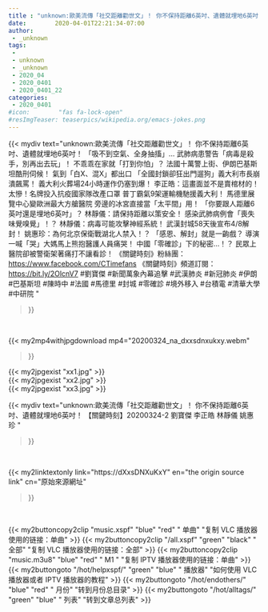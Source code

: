 ```yaml
---
title : "unknown:歐美流傳「社交距離勸世文」！ 你不保持距離6英吋、遺體就埋地6英吋！ 【關鍵時刻】20200324-2 劉寶傑 李正皓 林靜儀 姚惠珍 "
date:        2020-04-01T22:21:34-07:00
author:
 - _unknown
tags:
 - 
 - unknown
 - _unknown
 - 2020_04
 - 2020_0401
 - 2020_0401_22
categories:
 - 2020_0401
#icon:        "fas fa-lock-open"
#resImgTeaser: teaserpics/wikipedia.org/emacs-jokes.png
---
```







{{< mydiv text="unknown:歐美流傳「社交距離勸世文」！ 你不保持距離6英吋、遺體就埋地6英吋！ 「吸不到空氣、全身抽搐」… 武肺病患警告「病毒是殺手，別再出去玩」！ 不乖乖在家就「打到你怕」？ 法國十萬警上街、伊朗巴基斯坦酷刑伺候！ 氣到「白X、混X」都出口 「全國封鎖卻狂出門遛狗」義大利市長崩潰飆罵！ 義大利火葬場24小時運作仍塞到爆！ 李正皓：這畫面並不是賣棺材的！ 太慘！名牌投入抗疫國家隊改產口罩 普丁霸氣9架運輸機馳援義大利！ 馬德里展覽中心變歐洲最大方艙醫院 旁邊的冰宮直接當「太平間」用！ 「你要跟人距離6英吋還是埋地6英吋」？ 林靜儀：請保持距離以策安全！ 感染武肺病例會「喪失味覺嗅覺」！？ 林靜儀：病毒可能攻擊神經系統！ 武漢封城58天後宣布4/8解封！ 姚惠珍：為何北京保衛戰湖北人禁入！？ 「感恩、解封」就是一齣戲？ 導演一喊「哭」大媽馬上熊抱醫護人員痛哭！ 中國「零確診」下的秘密…！？ 民眾上醫院卻被警衛架著痛打不讓看診！  《關鍵時刻》粉絲團：https://www.facebook.com/CTimefans 《關鍵時刻》頻道訂閱：https://bit.ly/2OlcnV7  #劉寶傑 #新聞萬象內幕追擊 #武漢肺炎 #新冠肺炎 #伊朗 #巴基斯坦 #陳時中  #法國 #馬德里 #封城 #零確診 #境外移入 #台積電 #清華大學 #中研院 "
>}}
<br>


{{< my2mp4withjpgdownload mp4="20200324_na_dxxsdnxukxy.webm"
>}}

{{< my2jpgexist "xx1.jpg" >}}<br>
{{< my2jpgexist "xx2.jpg" >}}<br>
{{< my2jpgexist "xx3.jpg" >}}<br>



{{< mydiv text="unknown:歐美流傳「社交距離勸世文」！ 你不保持距離6英吋、遺體就埋地6英吋！ 【關鍵時刻】20200324-2 劉寶傑 李正皓 林靜儀 姚惠珍 "
>}}
<br>

{{< my2linktextonly link="https://dXxsDNXuKxY"
en="the origin source link" cn="原始來源網址"
>}}


<br>


{{< my2buttoncopy2clip "music.xspf"        "blue"   "red"    " 单曲"  "复制 VLC 播放器使用的链接：单曲" >}} {{< my2buttoncopy2clip "/all.xspf"         "green"  "black"  " 全部"  "复制 VLC 播放器使用的链接：全部" >}} {{< my2buttoncopy2clip "music.m3u8"        "blue"   "red"    " M1 "    "复制 IPTV 播放器使用的链接：单曲" >}} {{< my2buttongoto      "/hot/helpxspf/"    "green"  "blue"   " 播放器" "如何使用 VLC 播放器或者 IPTV 播放器的教程" >}} {{< my2buttongoto      "/hot/endothers/"   "blue"   "red"    " 月份"   "转到月份总目录" >}} {{< my2buttongoto      "/hot/alltags/"     "green"  "blue"   " 列表"   "转到文章总列表" >}} 
